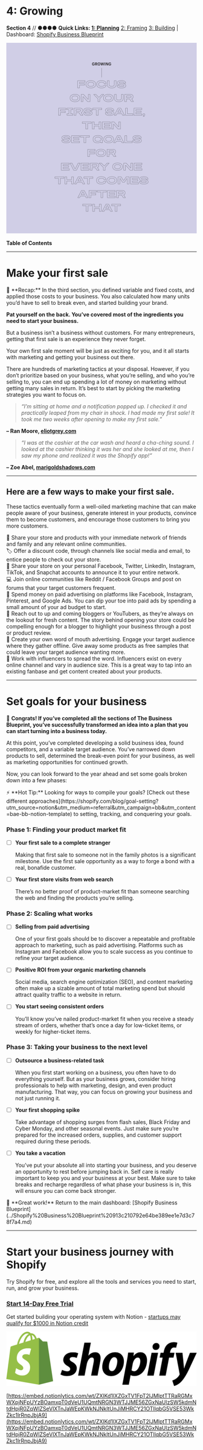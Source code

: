 # 4: Growing

**Section 4** // ●●●●
**Quick Links: [1: Planning](1%20Planning%20e625cc8ba8bf4a5f87af440da8a77919.md)**  [2: Framing](2%20Framing%207e5a66b1ad044070a2699673c26d9e82.md) [3: Building](3%20Building%20eb069c4816c34efe9cc912fa342bc192.md) | Dashboard: [Shopify Business Blueprint](../Shopify%20Business%20Blueprint%20913c210792e64be389ee1e7d3c78f7a4.md) 

![Shopify_BBNotionTemplate_4_Growing_Widget.jpg](4%20Growing%207dcf6e7f012b48aeb7f5df932dfa3e6d/Shopify_BBNotionTemplate_4_Growing_Widget.jpg)

**Table of Contents**

---

# **Make your first sale**

<aside>
🔄 **Recap:** In the third section, you defined variable and fixed costs, and applied those costs to your business. You also calculated how many units you’d have to sell to break even, and started building your brand.

</aside>

**Pat yourself on the back. You’ve covered most of the ingredients you need to start your business.**

But a business isn’t a business without customers. For many entrepreneurs, getting that first sale is an experience they never forget.

Your own first sale moment will be just as exciting for you, and it all starts with marketing and getting your business out there.

There are hundreds of marketing tactics at your disposal. However, if you don’t prioritize based on your business, what you’re selling, and who you’re selling to, you can end up spending a lot of money on marketing without getting many sales in return. It’s best to start by picking the marketing strategies you want to focus on.

> *“I’m sitting at home and a notification popped up. I checked it and practically leaped from my chair in shock. I had made my first sale! It took me two weeks after opening to make my first sale.”*
> 

**– Ran Moore, [eliotgrey.com](http://eliotgrey.com/)**

> *“I was at the cashier at the car wash and heard a cha-ching sound. I looked at the cashier thinking it was her and she looked at me, then I saw my phone and realized it was the Shopify app!”*
> 

**– Zoe Abel, [marigoldshadows.com](http://marigoldshadows.com/)**

---

## **Here are a few ways to make your first sale.**

These tactics eventually form a well-oiled marketing machine that can make people aware of your business, generate interest in your products, convince them to become customers, and encourage those customers to bring you more customers.

<aside>
👋 Share your store and products with your immediate network of friends and family and any relevant online communities.

</aside>

<aside>
🏷️ Offer a discount code, through channels like social media and email, to entice people to check out your store.

</aside>

<aside>
🤳 Share your store on your personal Facebook, Twitter, LinkedIn, Instagram, TikTok, and Snapchat accounts to announce it to your entire network.

</aside>

<aside>
💻 Join online communities like Reddit / Facebook Groups and post on forums that your target customers frequent.

</aside>

<aside>
📣 Spend money on paid advertising on platforms like Facebook, Instagram, Pinterest, and Google Ads. You can dip your toe into paid ads by spending a small amount of your ad budget to start.

</aside>

<aside>
📝 Reach out to up and coming bloggers or YouTubers, as they’re always on the lookout for fresh content. The story behind opening your store could be compelling enough for a blogger to highlight your business through a post or product review.

</aside>

<aside>
💬 Create your own word of mouth advertising. Engage your target audience where they gather offline. Give away some products as free samples that could leave your target audience wanting more.

</aside>

<aside>
🌟 Work with influencers to spread the word. Influencers exist on every online channel and vary in audience size. This is a great way to tap into an existing fanbase and get content created about your products.

</aside>

---

# **Set goals for your business**

🎉 **Congrats! If you’ve completed all the sections of The Business Blueprint, you’ve successfully transformed an idea into a plan that you can start turning into a business today.**

At this point, you’ve completed developing a solid business idea, found competitors, and a variable target audience. You’ve narrowed down products to sell, determined the break-even point for your business, as well as marketing opportunities for continued growth. 

Now, you can look forward to the year ahead and set some goals broken down into a few phases:

<aside>
⚡ **Hot Tip:** Looking for ways to compile your goals? [Check out these different approaches](https://shopify.com/blog/goal-setting?utm_source=notion&utm_medium=referral&utm_campaign=bb&utm_content=bae-bb-notion-template) to setting, tracking, and conquering your goals.

</aside>

### **Phase 1: Finding your product market fit**

- [ ]  **Your first sale to a complete stranger**
    
    Making that first sale to someone not in the family photos is a significant milestone. Use the first sale opportunity as a way to forge a bond with a real, bonafide customer.
    
- [ ]  **Your first store visits from web search**
    
    There’s no better proof of product-market fit than someone searching the web and finding the products you’re selling.
    

### **Phase 2: Scaling what works**

- [ ]  **Selling from paid advertising**
    
    One of your first goals should be to discover a repeatable and profitable approach to marketing, such as paid advertising. Platforms such as Instagram and Facebook allow you to scale success as you continue to refine your target audience.
    
- [ ]  **Positive ROI from your organic marketing channels**
    
    Social media, search engine optimization (SEO), and content marketing often make up a sizable amount of total marketing spend but should attract quality traffic to a website in return.
    
- [ ]  **You start seeing consistent orders**
    
    You’ll know you’ve nailed product-market fit when you receive a steady stream of orders, whether that’s once a day for low-ticket items, or weekly for higher-ticket items.
    

### **Phase 3: Taking your business to the next level**

- [ ]  **Outsource a business-related task**
    
    When you first start working on a business, you often have to do everything yourself. But as your business grows, consider hiring professionals to help with marketing, design, and even product manufacturing. That way, you can focus on growing your business and not just running it.
    
- [ ]  **Your first shopping spike**
    
    Take advantage of shopping surges from flash sales, Black Friday and Cyber Monday, and other seasonal events. Just make sure you’re prepared for the increased orders, supplies, and customer support required during these periods.
    
- [ ]  **You take a vacation**
    
    You’ve put your absolute all into starting your business, and you deserve an opportunity to rest before jumping back in. Self care is really important to keep you and your business at your best. Make sure to take breaks and recharge regardless of what phase your business is in, this will ensure you can come back stronger.
    

<aside>
👏 **Great work!** 
Return to the main dashboard: [Shopify Business Blueprint](../Shopify%20Business%20Blueprint%20913c210792e64be389ee1e7d3c78f7a4.md)

</aside>

---

# Start your business journey with Shopify

Try Shopify for free, and explore all the tools and services you need to start, run, and grow your business.

### [Start 14-Day Free Trial](https://www.shopify.com/?utm_source=notion&utm_medium=referral&utm_campaign=bb&utm_content=bae-bb-notion-template)

Get started building your operating system with Notion - [startups may qualify for $1000 in Notion credit](https://www.notion.so/pages/shopify-notion-startup-partnership)

![Shopify.svg](Shopify.svg)

[https://embed.notionlytics.com/wt/ZXlKd1lXZGxTV1FpT2lJMlptTTRaRGMxWXpjNFpUYzBOamxpT0dVeU1UQmtNRGN3WTJJME56ZGxNaUlzSW5kdmNtdHpjR0ZqWlZSeVlXTnJaWEpKWkNJNkltUnJiMHRCY21OTllqbG5VSE53WkZkc1lrRnpJbjA9](https://embed.notionlytics.com/wt/ZXlKd1lXZGxTV1FpT2lJMlptTTRaRGMxWXpjNFpUYzBOamxpT0dVeU1UQmtNRGN3WTJJME56ZGxNaUlzSW5kdmNtdHpjR0ZqWlZSeVlXTnJaWEpKWkNJNkltUnJiMHRCY21OTllqbG5VSE53WkZkc1lrRnpJbjA9)